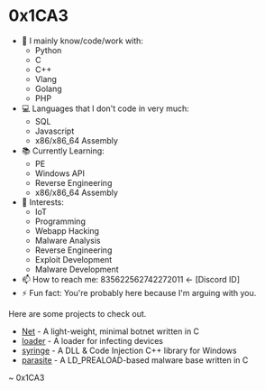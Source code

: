 # 0x1CA3

- 🔭 I mainly know/code/work with: 
  *   Python
  *   C
  *   C++
  *   Vlang
  *   Golang
  *   PHP
- 💻 Languages that I don't code in very much:
  *   SQL
  *   Javascript
  *   x86/x86_64 Assembly
- 📚 Currently Learning:
  *   PE
  *   Windows API
  *   Reverse Engineering
  *   x86/x86_64 Assembly
- 📱 Interests:
  *   IoT
  *   Programming
  *   Webapp Hacking
  *   Malware Analysis
  *   Reverse Engineering
  *   Exploit Development
  *   Malware Development
- 📫 How to reach me: 835622562742272011 <- [Discord ID]
- ⚡ Fun fact: You're probably here because I'm arguing with you.

Here are some projects to check out.
- [Net](https://github.com/0x1CA3/Net) - A light-weight, minimal botnet written in C
- [loader](https://github.com/0x1CA3/loader) - A loader for infecting devices
- [syringe](https://github.com/0x1CA3/syringe) - A DLL & Code Injection C++ library for Windows
- [parasite](https://github.com/0x1CA3/loader) - A LD_PREALOAD-based malware base written in C

~ 0x1CA3
